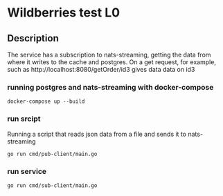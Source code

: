 # Wildberries test L0

## Description
The service has a subscription to nats-streaming, 
getting the data from where it writes to the cache and postgres. 
On a get request, for example, 
such as http://localhost:8080/getOrder/id3 gives data data on id3

### running postgres and nats-streaming with docker-compose

```
docker-compose up --build
```

### run srcipt
Running a script that reads json data from a file and sends it to nats-streaming

```
go run cmd/pub-client/main.go
```

### run service

```
go run cmd/sub-client/main.go
```
